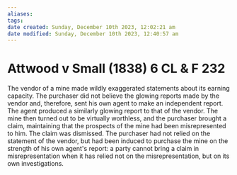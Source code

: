 ```yaml
---
aliases: 
tags: 
date created: Sunday, December 10th 2023, 12:02:21 am
date modified: Sunday, December 10th 2023, 12:40:57 am
---
```


# Attwood v Small (1838) 6 CL & F 232

The vendor of a mine made wildly exaggerated statements about its earning capacity. The purchaser did not believe the glowing reports made by the vendor and, therefore, sent his own agent to make an independent report. The agent produced a similarly glowing report to that of the vendor. The mine then turned out to be virtually worthless, and the purchaser brought a claim, maintaining that the prospects of the mine had been misrepresented to him. The claim was dismissed. The purchaser had not relied on the statement of the vendor, but had been induced to purchase the mine on the strength of his own agent's report: a party cannot bring a claim in misrepresentation when it has relied not on the misrepresentation, but on its own investigations.
